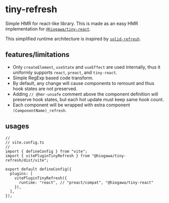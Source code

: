 # tiny-refresh

Simple HMR for react-like library.
This is made as an easy HMR implementation for [`@hiogawa/tiny-react`](https://github.com/hi-ogawa/js-utils/pull/144).

This simplified runtime architecture is inspired by [`solid-refresh`](https://github.com/solidjs/solid-refresh).

## features/limitations

- Only `createElement`, `useState` and `useEffect` are used internally, thus it uniformly supports `react`, `preact`, and `tiny-react`.
- Simple RegExp based code transform.
- By default, any change will cause components to remount and thus hook states are not preserved.
- Adding `// @hmr-unsafe` comment above the component definition will preserve hook states, but each hot update must keep same hook count.
- Each component will be wrapped with extra component `(ComponentName)_refresh`.

## usages

```tsx
//
// vite.config.ts
//
import { defineConfig } from "vite";
import { vitePluginTinyRefresh } from "@hiogawa/tiny-refresh/dist/vite";

export default defineConfig({
  plugins: [
    vitePluginTinyRefresh({
      runtime: "react", // "preact/compat", "@hiogawa/tiny-react"
    }),
  ],
});
```
